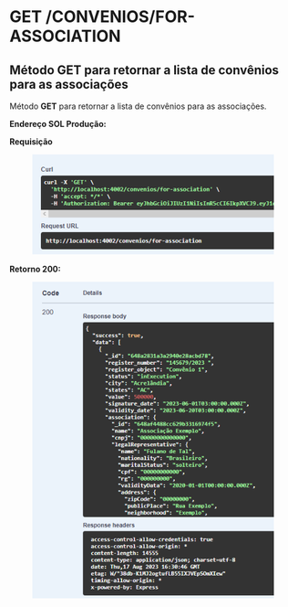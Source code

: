 # GET /CONVENIOS/FOR-ASSOCIATION

## Método GET para retornar a lista de convênios para as associações

Método **GET** para retornar a lista de convênios para as associações.

**Endereço SOL Produção:**&#x20;

**Requisição**

<figure><img src="../../.gitbook/assets/Screenshot_2 (1) (1) (1) (1).png" alt=""><figcaption></figcaption></figure>

**Retorno 200:**

<figure><img src="../../.gitbook/assets/Screenshot_3 (1) (1) (1) (1).png" alt=""><figcaption></figcaption></figure>
